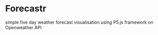 # Forecastr
simple five day weather forecast visualisation using P5.js framework on Openweather API
